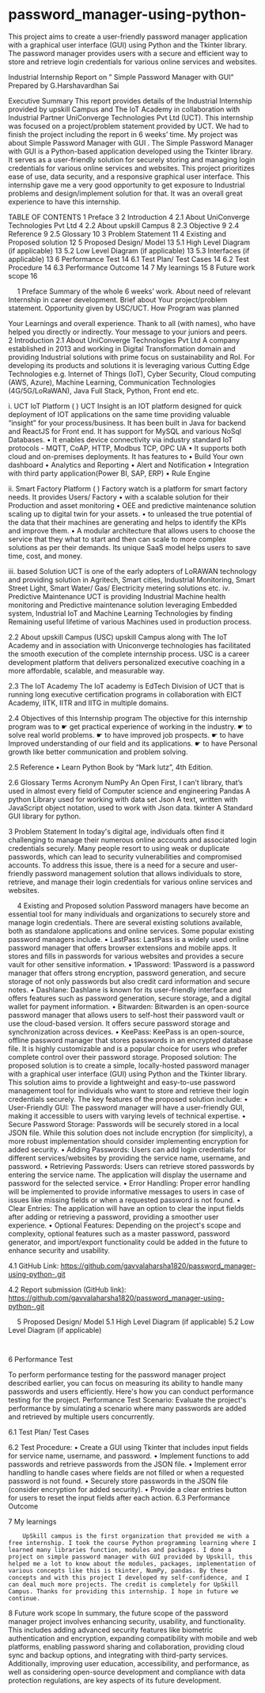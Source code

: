 # password_manager-using-python-
This project aims to create a user-friendly password manager application with a graphical user interface (GUI) using Python and the Tkinter library. The password manager provides users with a secure and efficient way to store and retrieve login credentials for various online services and websites.

Industrial Internship Report on
” Simple Password Manager with GUI”
Prepared by
G.Harshavardhan Sai

Executive Summary
This report provides details of the Industrial Internship provided by upskill Campus and The IoT Academy in collaboration with Industrial Partner UniConverge Technologies Pvt Ltd (UCT).
This internship was focused on a project/problem statement provided by UCT. We had to finish the project including the report in 6 weeks’ time.
My project was about Simple Password Manager with GUI . The Simple Password Manager with GUI is a Python-based application developed using the Tkinter library. It serves as a user-friendly solution for securely storing and managing login credentials for various online services and websites. This project prioritizes ease of use, data security, and a responsive graphical user interface.
This internship gave me a very good opportunity to get exposure to Industrial problems and design/implement solution for that. It was an overall great experience to have this internship.









 
TABLE OF CONTENTS
1	Preface	3
2	Introduction	4
2.1	About UniConverge Technologies Pvt Ltd	4
2.2	About upskill Campus	8
2.3	Objective	9
2.4	Reference	9
2.5	Glossary	10
3	Problem Statement	11
4	Existing and Proposed solution	12
5	Proposed Design/ Model	13
5.1	High Level Diagram (if applicable)	13
5.2	Low Level Diagram (if applicable)	13
5.3	Interfaces (if applicable)	13
6	Performance Test	14
6.1	Test Plan/ Test Cases	14
6.2	Test Procedure	14
6.3	Performance Outcome	14
7	My learnings	15
8	Future work scope	16

 
1	Preface
Summary of the whole 6 weeks’ work.
About need of relevant Internship in career development.
Brief about Your project/problem statement.
Opportunity given by USC/UCT.
How Program was planned
 
Your Learnings and overall experience.
Thank to all (with names), who have helped you directly or indirectly. 
Your message to your juniors and peers.
 
2	Introduction
2.1	About UniConverge Technologies Pvt Ltd
A company established in 2013 and working in Digital Transformation domain and providing Industrial solutions with prime focus on sustainability and RoI.
For developing its products and solutions it is leveraging various Cutting Edge Technologies e.g. Internet of Things (IoT), Cyber Security, Cloud computing (AWS, Azure), Machine Learning, Communication Technologies (4G/5G/LoRaWAN), Java Full Stack, Python, Front end etc.
 
i.	UCT IoT Platform ( )
UCT Insight is an IOT platform designed for quick deployment of IOT applications on the same time providing valuable “insight” for your process/business. It has been built in Java for backend and ReactJS for Front end. It has support for MySQL and various NoSql Databases.
•	It enables device connectivity via industry standard IoT protocols - MQTT, CoAP, HTTP, Modbus TCP, OPC UA 
•	It supports both cloud and on-premises deployments.
It has features to
• Build Your own dashboard
• Analytics and Reporting
• Alert and Notification
• Integration with third party application(Power BI, SAP, ERP)
• Rule Engine

   


ii.	Smart Factory Platform ( )
Factory watch is a platform for smart factory needs.
It provides Users/ Factory 
•	with a scalable solution for their Production and asset monitoring
•	OEE and predictive maintenance solution scaling up to digital twin for your assets.
•	to unleased the true potential of the data that their machines are generating and helps to identify the KPIs and improve them.
•	A modular architecture that allows users to choose the service that they what to start and then can scale to more complex solutions as per their demands.
Its unique SaaS model helps users to save time, cost, and money.
   






iii.	  based Solution
UCT  is one of the early adopters of LoRAWAN technology and providing solution in Agritech, Smart cities, Industrial Monitoring, Smart Street Light, Smart Water/ Gas/ Electricity metering solutions etc.
iv.	Predictive Maintenance
UCT is providing Industrial Machine health monitoring and Predictive maintenance solution leveraging Embedded system, Industrial IoT and Machine Learning Technologies by finding Remaining useful lifetime of various Machines used in production process.
 
2.2	About upskill Campus (USC)
upskill Campus along with The IoT Academy and in association with Uniconverge technologies has facilitated the smooth execution of the complete internship process.
USC is a career development platform that delivers personalized executive coaching in a more affordable, scalable, and measurable way.




























2.3	The IoT Academy
The IoT academy is EdTech Division of UCT that is running long executive certification programs in collaboration with EICT Academy, IITK, IITR and IITG in multiple domains.

2.4	Objectives of this Internship program
The objective for this internship program was to
 ☛ get practical experience of working in the industry.
 ☛ to solve real world problems.
 ☛ to have improved job prospects.
 ☛ to have Improved understanding of our field and its applications. 
 ☛ to have Personal growth like better communication and problem solving.



2.5	Reference
•	Learn Python Book by “Mark lutz”, 4th Edition.


2.6	Glossary
Terms	Acronym
NumPy 	An Open First, I can’t library, that’s used in almost every field of Computer science and engineering
Pandas	A python Library used for working with data set
Json	 A text, written with JavaScript object notation, used to work with Json data.
tkinter	A Standard GUI library for python.

3	Problem Statement
		 In today's digital age, individuals often find it challenging to manage their numerous online accounts and associated login credentials securely. Many people resort to using weak or duplicate passwords, which can lead to security vulnerabilities and compromised accounts. To address this issue, there is a need for a secure and user-friendly password management solution that allows individuals to store, retrieve, and manage their login credentials for various online services and websites.

 
4	Existing and Proposed solution
                                                                                                Password managers have become an essential tool for many individuals and organizations to securely store and manage login credentials. There are several existing solutions available, both as standalone applications and online services. Some popular existing password managers include.
•	LastPass: LastPass is a widely used online password manager that offers browser extensions and mobile apps. It stores and fills in passwords for various websites and provides a secure vault for other sensitive information.
•	1Password: 1Password is a password manager that offers strong encryption, password generation, and secure storage of not only passwords but also credit card information and secure notes.
•	Dashlane: Dashlane is known for its user-friendly interface and offers features such as password generation, secure storage, and a digital wallet for payment information.
•	Bitwarden: Bitwarden is an open-source password manager that allows users to self-host their password vault or use the cloud-based version. It offers secure password storage and synchronization across devices.
•	KeePass: KeePass is an open-source, offline password manager that stores passwords in an encrypted database file. It is highly customizable and is a popular choice for users who prefer complete control over their password storage. 
Proposed solution:
The proposed solution is to create a simple, locally-hosted password manager with a graphical user interface (GUI) using Python and the Tkinter library. This solution aims to provide a lightweight and easy-to-use password management tool for individuals who want to store and retrieve their login credentials securely. The key features of the proposed solution include:
•	User-Friendly GUI: The password manager will have a user-friendly GUI, making it accessible to users with varying levels of technical expertise.
•	Secure Password Storage: Passwords will be securely stored in a local JSON file. While this solution does not include encryption (for simplicity), a more robust implementation should consider implementing encryption for added security.
•	Adding Passwords: Users can add login credentials for different services/websites by providing the service name, username, and password.
•	Retrieving Passwords: Users can retrieve stored passwords by entering the service name. The application will display the username and password for the selected service.
•	Error Handling: Proper error handling will be implemented to provide informative messages to users in case of issues like missing fields or when a requested password is not found.
•	Clear Entries: The application will have an option to clear the input fields after adding or retrieving a password, providing a smoother user experience.
•	Optional Features: Depending on the project's scope and complexity, optional features such as a master password, password generator, and import/export functionality could be added in the future to enhance security and usability.

4.1	GitHub Link: 
             https://github.com/gavvalaharsha1820/password_manager-using-python-.git



4.2	Report submission (GitHub link): 
              https://github.com/gavvalaharsha1820/password_manager-using-python-.git



 
5	Proposed Design/ Model
5.1	High Level Diagram (if applicable)
5.2	Low Level Diagram (if applicable)


     
6	Performance Test

To perform performance testing for the password manager project described earlier, you can focus on measuring its ability to handle many passwords and users efficiently. Here's how you can conduct performance testing for the project.
Performance Test Scenario: Evaluate the project's performance by simulating a scenario where many passwords are added and retrieved by multiple users concurrently.

6.1	Test Plan/ Test Cases

6.2	Test Procedure:
•	Create a GUI using Tkinter that includes input fields for service name, username, and password.
•	Implement functions to add passwords and retrieve passwords from the JSON file.
•	Implement error handling to handle cases where fields are not filled or when a requested password is not found.
•	Securely store passwords in the JSON file (consider encryption for added security).
•	Provide a clear entries button for users to reset the input fields after each action.
6.3 Performance Outcome


 
 
7	My learnings

		UpSkill campus is the first organization that provided me with a free internship. I took the course Python programming learning where I learned many libraries function, modules and packages. I done a project on simple password manager with GUI provided by Upskill, this helped me a lot to know about the modules, packages, implementation of various concepts like this is tkinter, NumPy, pandas. By these concepts and with this project I developed my self-confidence, and I can deal much more projects. The credit is completely for UpSkill Campus. Thanks for providing this internship. I hope in future we continue.

8	Future work scope
         In summary, the future scope of the password manager project involves enhancing security, usability, and functionality. This includes adding advanced security features like biometric authentication and encryption, expanding compatibility with mobile and web platforms, enabling password sharing and collaboration, providing cloud sync and backup options, and integrating with third-party services. Additionally, improving user education, accessibility, and performance, as well as considering open-source development and compliance with data protection regulations, are key aspects of its future development.






